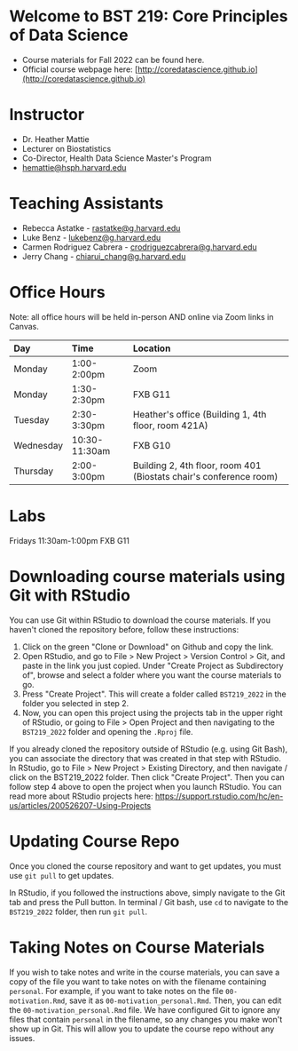 # Welcome to BST 219: Core Principles of Data Science 

* Course materials for Fall 2022 can be found here. 
* Official course webpage here: [http://coredatascience.github.io](http://coredatascience.github.io)

# Instructor
* Dr. Heather Mattie
* Lecturer on Biostatistics
* Co-Director, Health Data Science Master's Program
* hemattie@hsph.harvard.edu

# Teaching Assistants
* Rebecca Astatke - rastatke@g.harvard.edu
* Luke Benz - lukebenz@g.harvard.edu
* Carmen Rodriguez Cabrera - crodriguezcabrera@g.harvard.edu
* Jerry Chang - chiarui_chang@g.harvard.edu


# Office Hours

Note: all office hours will be held in-person AND online via Zoom links in Canvas.

| Day      | Time | Location     |
| :---     |    :----   |    :--- |
| Monday   | 1:00-2:00pm  | Zoom |
| Monday   | 1:30-2:30pm  | FXB G11 |
| Tuesday  | 2:30-3:30pm  | Heather's office (Building 1, 4th floor, room 421A) |
| Wednesday | 10:30-11:30am | FXB G10 |
| Thursday  | 2:00-3:00pm | Building 2, 4th floor, room 401 (Biostats chair's conference room) |

# Labs
Fridays 11:30am-1:00pm FXB G11

# Downloading course materials using Git with RStudio

You can use Git within RStudio to download the course materials. If you
haven't cloned the repository before, follow these instructions:

1. Click on the green "Clone or Download" on Github and copy the link.
2. Open RStudio, and go to File > New Project > Version Control > Git,
and paste in the link you just copied. Under "Create Project as
Subdirectory of", browse and select a folder where you want the course
materials to go.
3. Press "Create Project". This will create a folder called `BST219_2022`
in the folder you selected in step 2.
4. Now, you can open this project using the projects tab in the upper
right of RStudio, or going to File > Open Project and then navigating
to the `BST219_2022` folder and opening the `.Rproj` file.

If you already cloned the repository outside of RStudio (e.g. using
Git Bash), you can associate the directory that was created in that
step with RStudio. In RStudio, go to File > New Project > Existing Directory, and then navigate / click on the BST219_2022 folder. Then click
"Create Project". Then you can follow step 4 above to open the project
when you launch RStudio. You can read more about RStudio projects here:
https://support.rstudio.com/hc/en-us/articles/200526207-Using-Projects

# Updating Course Repo

Once you cloned the course repository and want to get updates, you must
use `git pull` to get updates.

In RStudio, if you followed the instructions above, simply navigate
to the Git tab and press the Pull button. In terminal / Git bash, use
`cd` to navigate to the `BST219_2022` folder, then run `git pull`.


# Taking Notes on Course Materials

If you wish to take notes and write in the course materials, you can
save a copy of the file you want to take notes on with the filename
containing `personal`. For example, if you want to take notes on the
file `00-motivation.Rmd`, save it as `00-motivation_personal.Rmd`. Then,
you can edit the `00-motivation_personal.Rmd` file. We have configured
Git to ignore any files that contain `personal` in the filename, so any changes you make won't show up in Git. This will
allow you to update the course repo without any issues.
